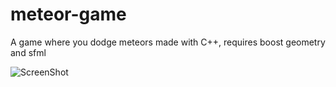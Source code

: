 # meteor-game

A game where you dodge meteors 
made with C++, requires boost geometry and sfml

![ScreenShot](https://raw.github.com/cerw/meteor-game/master/game.png)
